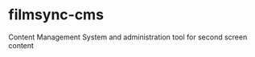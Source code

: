 filmsync-cms
============

Content Management System and administration tool for second screen content

